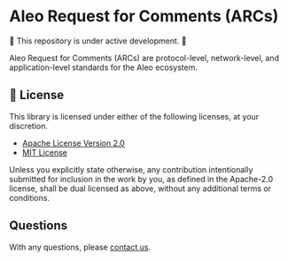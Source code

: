# Aleo Request for Comments (ARCs)

🚨 This repository is under active development. 🚨

Aleo Request for Comments (ARCs) are protocol-level, network-level, and application-level standards for the Aleo ecosystem.

## 📝 License

This library is licensed under either of the following licenses, at your discretion.

 * [Apache License Version 2.0](LICENSE-APACHE)
 * [MIT License](LICENSE-MIT)

Unless you explicitly state otherwise, any contribution intentionally submitted for inclusion in the work by you,
as defined in the Apache-2.0 license, shall be dual licensed as above, without any additional terms or conditions.

## Questions

With any questions, please [contact us][contact].

[rfcs]: https://en.wikipedia.org/wiki/Request_for_Comments
[contact]: mailto:support@aleo.org
